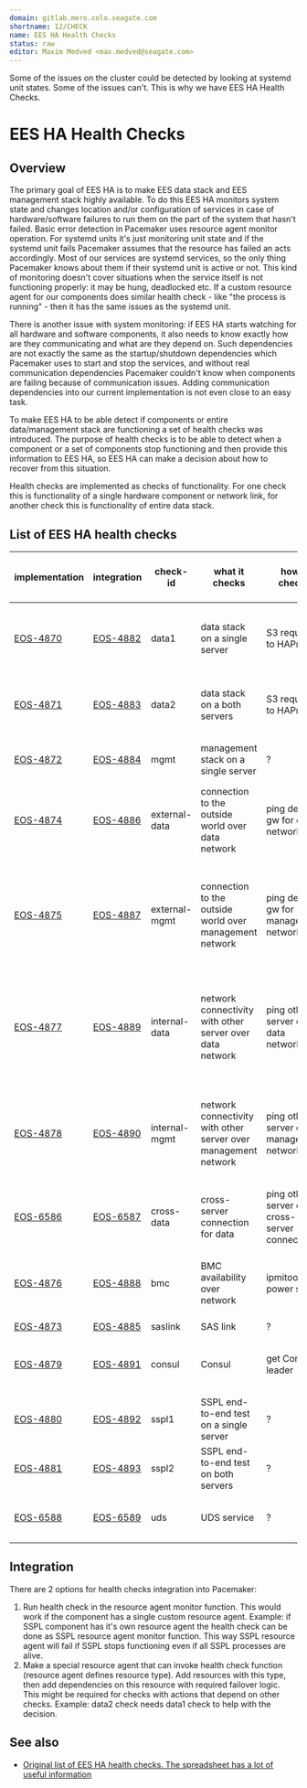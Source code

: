 ```yaml
---
domain: gitlab.mero.colo.seagate.com
shortname: 12/CHECK
name: EES HA Health Checks
status: raw
editor: Maxim Medved <max.medved@seagate.com>
---
```


Some of the issues on the cluster could be detected by looking at systemd unit
states. Some of the issues can't. This is why we have EES HA Health Checks.

# EES HA Health Checks

## Overview

The primary goal of EES HA is to make EES data stack and EES management stack
highly available. To do this EES HA monitors system state and changes location
and/or configuration of services in case of hardware/software failures to run
them on the part of the system that hasn't failed. Basic error detection in
Pacemaker uses resource agent monitor operation. For systemd units it's just
monitoring unit state and if the systemd unit fails Pacemaker assumes that the
resource has failed an acts accordingly. Most of our services are systemd
services, so the only thing Pacemaker knows about them if their systemd unit is
active or not. This kind of monitoring doesn't cover situations when the
service itself is not functioning properly: it may be hung, deadlocked etc. If
a custom resource agent for our components does similar health check - like
"the process is running" - then it has the same issues as the systemd unit.

There is another issue with system monitoring: if EES HA starts watching for
all hardware and software components, it also needs to know exactly how are
they communicating and what are they depend on. Such dependencies are not
exactly the same as the startup/shutdown dependencies which Pacemaker uses to
start and stop the services, and without real communication dependencies
Pacemaker couldn't know when components are failing because of communication
issues. Adding communication dependencies into our current implementation is
not even close to an easy task.

To make EES HA to be able detect if components or entire data/management stack
are functioning a set of health checks was introduced. The purpose of health
checks is to be able to detect when a component or a set of components stop
functioning and then provide this information to EES HA, so EES HA can make a
decision about how to recover from this situation.

Health checks are implemented as checks of functionality. For one check this is
functionality of a single hardware component or network link, for another check
this is functionality of entire data stack.

## List of EES HA health checks

| implementation | integration | check-id | what it checks | how it checks | action if the check fails | components involved |
| -------------- | ----------- | -------- | -------------- | --------------| ------------------------- | ----------------------------------- |
| [EOS-4870](https://jts.seagate.com/browse/EOS-4870) | [EOS-4882](https://jts.seagate.com/browse/EOS-4882) | data1 | data stack on a single server | S3 request to HAProxy  | failover to the server where the test passes | Mero, S3 server |
| [EOS-4871](https://jts.seagate.com/browse/EOS-4871) | [EOS-4883](https://jts.seagate.com/browse/EOS-4883) | data2 | data stack on a both servers | S3 request to HAProxy  | run data1 on each server | Mero, S3 server |
| [EOS-4872](https://jts.seagate.com/browse/EOS-4872) | [EOS-4884](https://jts.seagate.com/browse/EOS-4884) | mgmt | management stack on a single server | ? | failover to another server | CSM |
| [EOS-4874](https://jts.seagate.com/browse/EOS-4874) | [EOS-4886](https://jts.seagate.com/browse/EOS-4886) | external-data | connection to the outside world over data network | ping default gw for data network | ? | - |
| [EOS-4875](https://jts.seagate.com/browse/EOS-4875) | [EOS-4887](https://jts.seagate.com/browse/EOS-4887) | external-mgmt | connection to the outside world over management network | ping default gw for management network | failover to another server if this ins the server where CSM is running | - |
| [EOS-4877](https://jts.seagate.com/browse/EOS-4877) | [EOS-4889](https://jts.seagate.com/browse/EOS-4889) | internal-data | network connectivity with other server over data network | ping other server over data network | run test on one server, failover to another server if it fails | - |
| [EOS-4878](https://jts.seagate.com/browse/EOS-4878) | [EOS-4890](https://jts.seagate.com/browse/EOS-4890) | internal-mgmt | network connectivity with other server over management network | ping other server over management network | run test on one server, failover to another server if it fails | - |
| [EOS-6586](https://jts.seagate.com/browse/EOS-6586) | [EOS-6587](https://jts.seagate.com/browse/EOS-6587) | cross-data | cross-server connection for data | ping other server over cross-server connection | choose one server, do failover | - |
| [EOS-4876](https://jts.seagate.com/browse/EOS-4876) | [EOS-4888](https://jts.seagate.com/browse/EOS-4888) | bmc | BMC availability over network | ipmitool power status | failover to the server where BMC works | - |
| [EOS-4873](https://jts.seagate.com/browse/EOS-4873) | [EOS-4885](https://jts.seagate.com/browse/EOS-4885) | saslink | SAS link | ? | ? | - |
| [EOS-4879](https://jts.seagate.com/browse/EOS-4879) | [EOS-4891](https://jts.seagate.com/browse/EOS-4891) | consul | Consul | get Consul leader | choose one server, do failover | Hare |
| [EOS-4880](https://jts.seagate.com/browse/EOS-4880) | [EOS-4892](https://jts.seagate.com/browse/EOS-4892) | sspl1 | SSPL end-to-end test on a single server	| ? | failover to another server | SSPL |
| [EOS-4881](https://jts.seagate.com/browse/EOS-4881) | [EOS-4893](https://jts.seagate.com/browse/EOS-4893) | sspl2 | SSPL end-to-end test on both servers | ? | ? | SSPL |
| [EOS-6588](https://jts.seagate.com/browse/EOS-6588) | [EOS-6589](https://jts.seagate.com/browse/EOS-6589) | uds | UDS service | ? | failover to another server | UDS |

## Integration

There are 2 options for health checks integration into Pacemaker:

1. Run health check in the resource agent monitor function. This would work if
   the component has a single custom resource agent. Example: if SSPL component
   has it's own resource agent the health check can be done as SSPL resource
   agent monitor function. This way SSPL resource agent will fail if SSPL stops
   functioning even if all SSPL processes are alive.
2. Make a special resource agent that can invoke health check function
   (resource agent defines resource type). Add resources with this type, then
   add dependencies on this resource with required failover logic. This might
   be required for checks with actions that depend on other checks. Example:
   data2 check needs data1 check to help with the decision.

## See also

* [Original list of EES HA health checks. The spreadsheet has a lot of useful information](https://docs.google.com/spreadsheets/d/1xASlPnlFx1OmhKttbgOweHbmfbXMI6n3Pmp2TSO8ou8/edit#gid=1305517710)
